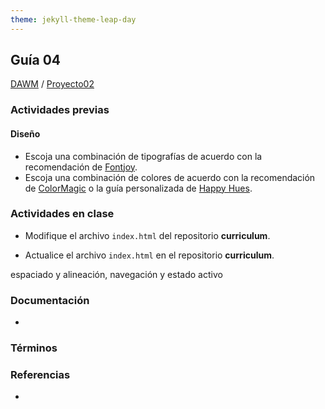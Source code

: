 ```yaml
---
theme: jekyll-theme-leap-day
---
```


## Guía 04

[DAWM](/DAWM/) / [Proyecto02](/DAWM/proyectos/2023/proyecto02)

### Actividades previas

#### Diseño

* Escoja una combinación de tipografías de acuerdo con la recomendación de [Fontjoy](https://fontjoy.com/).
* Escoja una combinación de colores de acuerdo con la recomendación de [ColorMagic](https://colormagic.app/) o la guía personalizada de [Happy Hues](https://www.happyhues.co/).


### Actividades en clase

* Modifique el archivo `index.html` del repositorio **curriculum**.

* Actualice el archivo `index.html` en el repositorio **curriculum**.

espaciado y alineación, navegación y estado activo

### Documentación

* 

### Términos


### Referencias

* 